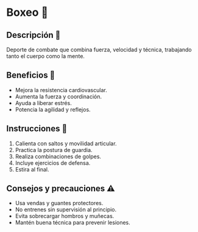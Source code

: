 # Boxeo 🥊

## Descripción 📖
Deporte de combate que combina fuerza, velocidad y técnica, trabajando tanto el cuerpo como la mente.

## Beneficios 🌱
- Mejora la resistencia cardiovascular.
- Aumenta la fuerza y coordinación.
- Ayuda a liberar estrés.
- Potencia la agilidad y reflejos.

## Instrucciones 📜
1. Calienta con saltos y movilidad articular.
2. Practica la postura de guardia.
3. Realiza combinaciones de golpes.
4. Incluye ejercicios de defensa.
5. Estira al final.

## Consejos y precauciones ⚠️
- Usa vendas y guantes protectores.
- No entrenes sin supervisión al principio.
- Evita sobrecargar hombros y muñecas.
- Mantén buena técnica para prevenir lesiones.
